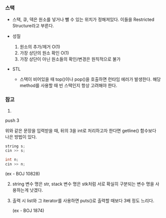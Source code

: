 ### 스택

* 스택, 큐, 덱은 원소를 넣거나 뺄 수 있는 위치가 정해져있다. 이들을 Restricted Structure라고 부른다.

* 성질
  1. 원소의 추가/제거 O(1)
  2. 가장 상단의 원소 확인 O(1)
  3. 가장 상단이 아닌 원소들의 확인/변경은 원칙적으로 불가
* STL
  * 스택이 비어있을 때 top()이나 pop()을 호출하면 런타임 에러가 발생한다. 해당 method를 사용할 때 빈 스택인지 항상 고려해야 한다.



### 참고

1. 

   push 3

   위와 같은 문장을 입력받을 때, 뒤의 3을 int로 처리하고자 한다면 getline() 함수보다 나은 방법이 있다.

   ```cpp
   string s;
   cin >> s;
   
   int n;
   cin >> n;
   ```

   (ex - BOJ 10828)

2. string 변수 명은 str, stack 변수 명은 stk처럼 서로 확실히 구분되는 변수 명을 사용하는게 낫겠다.

3. 출력 시 list와 그 iterator를 사용하면 puts()로 출력할 때보다 3배 정도 느리다.

   (ex - BOJ 1874)
